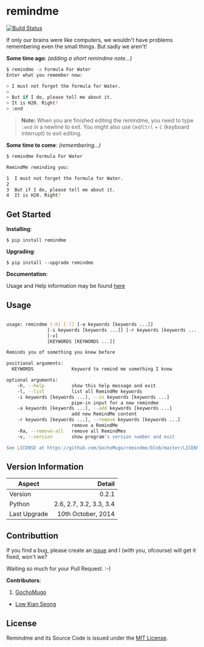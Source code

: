 remindme
========

[![Build Status](https://travis-ci.org/GochoMugo/remindme.svg?branch=master)](https://travis-ci.org/GochoMugo/remindme)

If only our brains were like computers, we wouldn't have problems remembering even the small things. But sadly we aren't!

**Some time ago**: *(adding a short remindme note...)*

```bash
$ remindme -a Formula For Water
Enter what you remember now:

> I must not forget the formula for Water.
>
> But if I do, please tell me about it.
> It is H20. Right?
> :end

```

> **Note:** When you are finished editing the remindme, you need to type `:end` in a newline to exit. You might also use `Cmd`/`Ctrl` + `C` (keyboard interrupt) to exit editing.

**Some time to come**: *(remembering...)*

```bash
$ remindme Formula For Water

RemindMe reminding you:

1  I must not forget the formula for Water.
2
3  But if I do, please tell me about it.
4  It is H20. Right?

```

## Get Started ##

**Installing**:

`$ pip install remindme`

**Upgrading**:

`$ pip install --upgrade remindme`

**Documentation**:

Usage and Help information may be found [here][gh-pages]

## Usage ##

```bash

usage: remindme [-h] [-l] [-a keywords [keywords ...]]
               [-i keywords [keywords ...]] [-r keywords [keywords ...]] [-Ra]
               [-v]
               [KEYWORDS [KEYWORDS ...]]

Reminds you of something you knew before

positional arguments:
  KEYWORDS              Keyword to remind me something I knew

optional arguments:
    -h, --help          show this help message and exit
    -l, --list          list all RemindMe keywords
    -i keywords [keywords ...], --in keywords [keywords ...]
                        pipe-in input for a new remindme
    -a keywords [keywords ...], --add keywords [keywords ...]
                        add new RemindMe content
    -r keywords [keywords ...], --remove keywords [keywords ...]
                        remove a RemindMe
    -Ra, --remove-all   remove all RemindMes
    -v, --version       show program's version number and exit

See LICENSE at https://github.com/GochoMugo/remindme/blob/master/LICENSE

```

## Version Information ##

|Aspect|Detail|
|-------|------:|
|Version| 0.2.1|
|Python|2.6, 2.7, 3.2, 3.3, 3.4|
|Last Upgrade|10th October, 2014|

## Contributtion ##

If you find a bug, please create an [issue][issues] and I (with you, ofcourse) will get it fixed, won't we?

Waiting so much for your Pull Request. :-)

**Contributors**:

1. [GochoMugo](https://github.com/GochoMugo)
*  [Low Kian Seong](https://github.com/lowks)

## License ##

Remindme and its Source Code is issued under the [MIT License][MIT].


[gh-pages]:https://gochomugo.github.io/remindme "Remindme Home page"
[issues]:https://github.com/GochoMugo/remindme/issues "Create an Issue"
[MIT]:https://github.com/GochoMugo/remindme/blob/master/LICENSE "MIT License"
